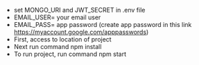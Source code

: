 - set MONGO_URI and JWT_SECRET in .env file
- EMAIL_USER= your email user
- EMAIL_PASS= app password (create app password in this link https://myaccount.google.com/apppasswords)
- First, access to location of project
- Next run command npm install
- To run project, run command npm start
